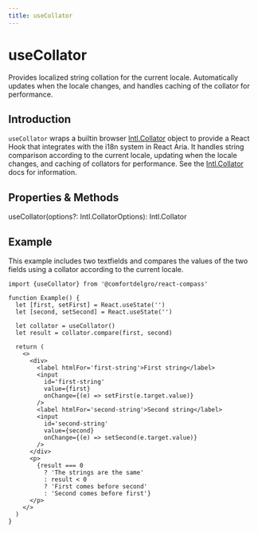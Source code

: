```yaml
---
title: useCollator
---
```


# useCollator

<p class="description">Provides localized string collation for the current locale. Automatically updates when the locale changes, and handles caching of the collator for performance.</p>


## Introduction

`useCollator` wraps a builtin browser [Intl.Collator](https://developer.mozilla.org/en-US/docs/Web/JavaScript/Reference/Global_Objects/Intl/Collator)
object to provide a React Hook that integrates with the i18n system in React Aria. It handles string comparison according to the current locale,
updating when the locale changes, and caching of collators for performance. See the
[Intl.Collator](https://developer.mozilla.org/en-US/docs/Web/JavaScript/Reference/Global_Objects/Intl/Collator) docs for
information.

## Properties & Methods

useCollator(options?: Intl.CollatorOptions): Intl.Collator

## Example

This example includes two textfields and compares the values of the two fields using a collator according to the current locale.

```tsx example
import {useCollator} from '@comfortdelgro/react-compass'

function Example() {
  let [first, setFirst] = React.useState('')
  let [second, setSecond] = React.useState('')

  let collator = useCollator()
  let result = collator.compare(first, second)

  return (
    <>
      <div>
        <label htmlFor='first-string'>First string</label>
        <input
          id='first-string'
          value={first}
          onChange={(e) => setFirst(e.target.value)}
        />
        <label htmlFor='second-string'>Second string</label>
        <input
          id='second-string'
          value={second}
          onChange={(e) => setSecond(e.target.value)}
        />
      </div>
      <p>
        {result === 0
          ? 'The strings are the same'
          : result < 0
          ? 'First comes before second'
          : 'Second comes before first'}
      </p>
    </>
  )
}
```
